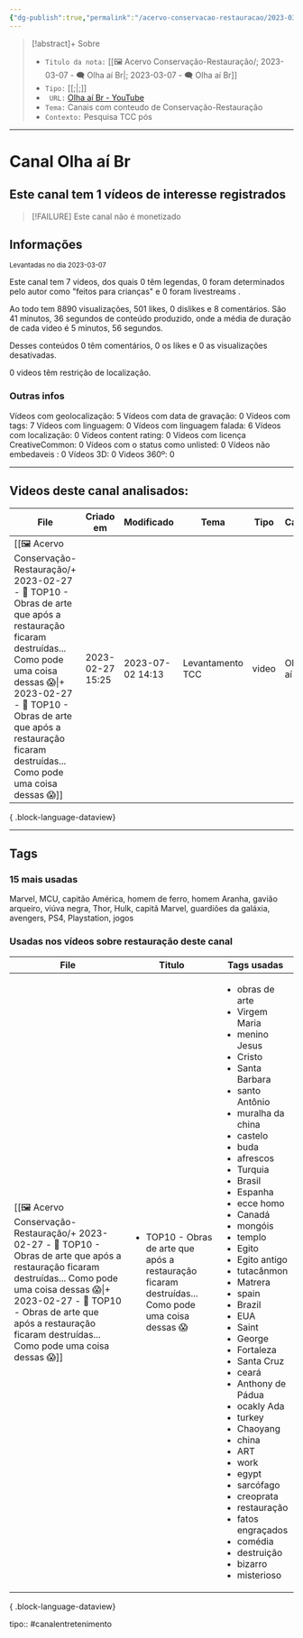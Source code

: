 ```yaml
---
{"dg-publish":true,"permalink":"/acervo-conservacao-restauracao/2023-03-07-olha-ai-br/","tags":["🖼️/🗨️"]}
---
```


>[!abstract]+ Sobre
>- `Titulo da nota:`  [[🖼️ Acervo Conservação-Restauração/; 2023-03-07 - 🗨️ Olha aí Br\|; 2023-03-07 - 🗨️ Olha aí Br]]
>- `Tipo:`  [[;\|;]]
>- ` URL:`  [Olha aí Br - YouTube](https://www.youtube.com/@olhaaibr)
>- `Tema:`  Canais com conteudo de Conservação-Restauração
>- ` Contexto: `  Pesquisa TCC pós
***

# Canal Olha aí Br
## Este canal tem 1 vídeos de interesse registrados
 >[!FAILURE] Este canal não é monetizado
## Informações
<small> Levantadas no dia 2023-03-07 </small>


Este canal tem 7 videos, dos quais 0 têm legendas, 0 foram determinados pelo autor como "feitos para crianças" e 0 foram livestreams .

Ao todo tem 8890 visualizações, 501 likes, 0 dislikes e 8 comentários.
São 41 minutos, 36 segundos de conteúdo produzido, onde a média de duração de cada video é 5 minutos, 56 segundos.

Desses conteúdos 0 têm comentários, 0 os likes e 0 as visualizações desativadas.

0 videos têm restrição de localização.

### Outras infos

Vídeos com geolocalização: 5
Vídeos com data de gravação: 0
Vídeos com tags: 7
Vídeos com linguagem: 0
Vídeos com linguagem falada: 6
Vídeos com localização: 0
Vídeos content rating: 0
Vídeos com licença CreativeCommon: 0
Vídeos com o status como unlisted: 0
Vídeos não embedaveis : 0
Vídeos 3D: 0
Videos 360º: 0

***
## Videos deste canal analisados:
| File                                                                                                                                                                                                                                                                                     | Criado em        | Modificado       | Tema             | Tipo  | Canal      |
| ---------------------------------------------------------------------------------------------------------------------------------------------------------------------------------------------------------------------------------------------------------------------------------------- | ---------------- | ---------------- | ---------------- | ----- | ---------- |
| [[🖼️ Acervo Conservação-Restauração/+ 2023-02-27   -  🎥️ TOP10 - Obras de arte que após a restauração ficaram destruídas... Como pode uma coisa dessas 😱\|+ 2023-02-27   -  🎥️ TOP10 - Obras de arte que após a restauração ficaram destruídas... Como pode uma coisa dessas 😱]] | 2023-02-27 15:25 | 2023-07-02 14:13 | Levantamento TCC | video | Olha aí Br |

{ .block-language-dataview}
***

## Tags
### 15 mais usadas

Marvel, MCU, capitão América, homem de ferro, homem Aranha, gavião arqueiro, viúva negra, Thor, Hulk, capitã Marvel, guardiões da galáxia, avengers, PS4, Playstation, jogos

### Usadas nos vídeos sobre restauração deste canal
| File                                                                                                                                                                                                                                                                                     | Titulo                                                                                                             | Tags usadas                                                                                                                                                                                                                                                                                                                                                                                                                                                                                                                                                                                                                                                                                                                                                                                                       |
| ---------------------------------------------------------------------------------------------------------------------------------------------------------------------------------------------------------------------------------------------------------------------------------------- | ------------------------------------------------------------------------------------------------------------------ | ----------------------------------------------------------------------------------------------------------------------------------------------------------------------------------------------------------------------------------------------------------------------------------------------------------------------------------------------------------------------------------------------------------------------------------------------------------------------------------------------------------------------------------------------------------------------------------------------------------------------------------------------------------------------------------------------------------------------------------------------------------------------------------------------------------------- |
| [[🖼️ Acervo Conservação-Restauração/+ 2023-02-27   -  🎥️ TOP10 - Obras de arte que após a restauração ficaram destruídas... Como pode uma coisa dessas 😱\|+ 2023-02-27   -  🎥️ TOP10 - Obras de arte que após a restauração ficaram destruídas... Como pode uma coisa dessas 😱]] | <ul><li>TOP10 - Obras de arte que após a restauração ficaram destruídas... Como pode uma coisa dessas 😱</li></ul> | <ul><li>obras de arte</li><li>Virgem Maria</li><li>menino Jesus</li><li>Cristo</li><li>Santa Barbara</li><li>santo Antônio</li><li>muralha da china</li><li>castelo</li><li>buda</li><li>afrescos</li><li>Turquia</li><li>Brasil</li><li>Espanha</li><li>ecce homo</li><li>Canadá</li><li>mongóis</li><li>templo</li><li>Egito</li><li>Egito antigo</li><li>tutacânmon</li><li>Matrera</li><li>spain</li><li>Brazil</li><li>EUA</li><li>Saint</li><li>George</li><li>Fortaleza</li><li>Santa Cruz</li><li>ceará</li><li>Anthony de Pádua</li><li>ocakly Ada</li><li>turkey</li><li>Chaoyang</li><li>china</li><li>ART</li><li>work</li><li>egypt</li><li>sarcófago</li><li>creoprata</li><li>restauração</li><li>fatos engraçados</li><li>comédia</li><li>destruição</li><li>bizarro</li><li>misterioso</li></ul> |

{ .block-language-dataview}


tipo:: #canalentretenimento